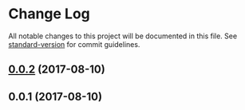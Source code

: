 # Change Log

All notable changes to this project will be documented in this file.
See [standard-version](https://github.com/conventional-changelog/standard-version) for commit guidelines.

<a name="0.0.2"></a>
## [0.0.2](https://github.com/strvcom/atlas.js/compare/@atlas.js/nodemailer@0.0.1...@atlas.js/nodemailer@0.0.2) (2017-08-10)




<a name="0.0.1"></a>
## 0.0.1 (2017-08-10)
